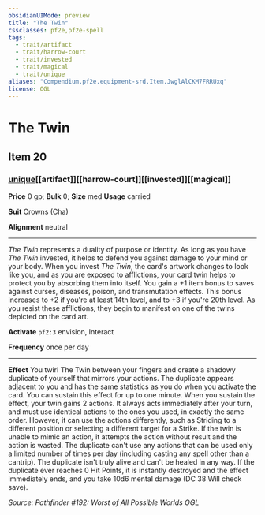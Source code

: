 ```yaml
---
obsidianUIMode: preview
title: "The Twin"
cssclasses: pf2e,pf2e-spell
tags:
  - trait/artifact
  - trait/harrow-court
  - trait/invested
  - trait/magical
  - trait/unique
aliases: "Compendium.pf2e.equipment-srd.Item.JwglAlCKM7FRRUxq"
license: OGL
---
```

# The Twin
## Item 20
### [unique](unique "Unique Rarity Trait")[[artifact]][[harrow-court]][[invested]][[magical]]


**Price** 0 gp; 
**Bulk** 0; **Size** med
**Usage** carried

**Suit** Crowns (Cha)

**Alignment** neutral

* * *

_The Twin_ represents a duality of purpose or identity. As long as you have _The Twin_ invested, it helps to defend you against damage to your mind or your body. When you invest _The Twin_, the card's artwork changes to look like you, and as you are exposed to afflictions, your card twin helps to protect you by absorbing them into itself. You gain a +1 item bonus to saves against curses, diseases, poison, and transmutation effects. This bonus increases to +2 if you're at least 14th level, and to +3 if you're 20th level. As you resist these afflictions, they begin to manifest on one of the twins depicted on the card art.

**Activate** `pf2:3` envision, Interact

**Frequency** once per day

* * *

**Effect** You twirl The Twin between your fingers and create a shadowy duplicate of yourself that mirrors your actions. The duplicate appears adjacent to you and has the same statistics as you do when you activate the card. You can sustain this effect for up to one minute. When you sustain the effect, your twin gains 2 actions. It always acts immediately after your turn, and must use identical actions to the ones you used, in exactly the same order. However, it can use the actions differently, such as Striding to a different position or selecting a different target for a Strike. If the twin is unable to mimic an action, it attempts the action without result and the action is wasted. The duplicate can't use any actions that can be used only a limited number of times per day (including casting any spell other than a cantrip). The duplicate isn't truly alive and can't be healed in any way. If the duplicate ever reaches 0 Hit Points, it is instantly destroyed and the effect immediately ends, and you take 10d6 mental damage (DC 38 Will check save).

*Source: Pathfinder #192: Worst of All Possible Worlds*
*OGL*